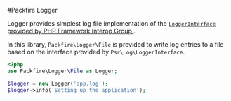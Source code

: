 #Packfire Logger

Logger provides simplest log file implementation of the [`LoggerInterface` provided by PHP Framework Interop Group ](https://github.com/php-fig/log/).

In this library, `Packfire\Logger\File` is provided to write log entries to a file based on the interface provided by `Psr\Log\LoggerInterface`.

````php
<?php
use Packfire\Logger\File as Logger;

$logger = new Logger('app.log');
$logger->info('Setting up the application');
````